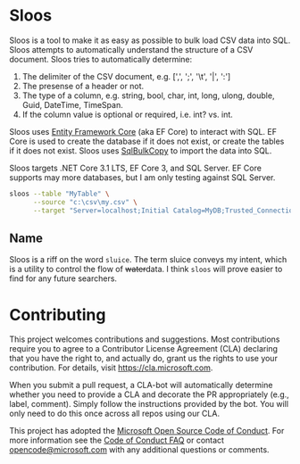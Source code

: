 # Sloos

Sloos is a tool to make it as easy as possible to bulk load CSV data
into SQL.  Sloos attempts to automatically understand the structure of
a CSV document.  Sloos tries to automatically determine:

 1. The delimiter of the CSV document, e.g. [',', ';', '\t', '|', ':']
 1. The presense of a header or not.
 1. The type of a column, e.g. string, bool, char, int, long, ulong, double, Guid, DateTime, TimeSpan.
 1. If the column value is optional or required, i.e. int? vs. int.

Sloos uses [Entity Framework Core][1] (aka EF Core) to interact with
SQL.  EF Core is used to create the database if it does not exist, or
create the tables if it does not exist.  Sloos uses [SqlBulkCopy][2]
to import the data into SQL.

Sloos targets .NET Core 3.1 LTS, EF Core 3, and SQL Server.  EF Core
supports may more databases, but I am only testing against SQL Server.

```sh
sloos --table "MyTable" \
      --source "c:\csv\my.csv" \
      --target "Server=localhost;Initial Catalog=MyDB;Trusted_Connection=true"
```

## Name

Sloos is a riff on the word `sluice`.  The term sluice conveys my
intent, which is a utility to control the flow of ~~water~~data.  I
think `sloos` will prove easier to find for any future searchers.

# Contributing

This project welcomes contributions and suggestions.  Most contributions require you to agree to a
Contributor License Agreement (CLA) declaring that you have the right to, and actually do, grant us
the rights to use your contribution. For details, visit https://cla.microsoft.com.

When you submit a pull request, a CLA-bot will automatically determine whether you need to provide
a CLA and decorate the PR appropriately (e.g., label, comment). Simply follow the instructions
provided by the bot. You will only need to do this once across all repos using our CLA.

This project has adopted the [Microsoft Open Source Code of Conduct](https://opensource.microsoft.com/codeofconduct/).
For more information see the [Code of Conduct FAQ](https://opensource.microsoft.com/codeofconduct/faq/) or
contact [opencode@microsoft.com](mailto:opencode@microsoft.com) with any additional questions or comments.


[1]: https://docs.microsoft.com/en-us/ef/core/.
[2]: https://docs.microsoft.com/en-us/dotnet/api/system.data.sqlclient.sqlbulkcopy?view=netframework-4.8&viewFallbackFrom=netcore-3.1
